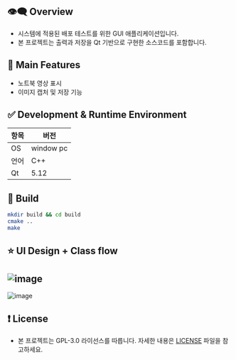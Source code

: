 ## 👁‍🗨 Overview
- 시스템에 적용된 배포 테스트를 위한 GUI 애플리케이션입니다. 
- 본 프로젝트는 출력과 저장을 Qt 기반으로 구현한 소스코드를 포함합니다.

## 🚀 Main Features
- 노트북 영상 표시
- 이미지 캡처 및 저장 기능

## ✅ Development & Runtime Environment
| 항목 | 버전 |
|------------|-----------|
| OS | window pc |
| 언어 | C++ |
| Qt | 5.12 |

## 📌 Build
```bash
mkdir build && cd build
cmake ..
make
```

## ⭐ UI Design + Class flow
![image](https://github.com/user-attachments/assets/bae5b608-1d16-4ddf-9d93-6b5f7cb5c0f0)
--
![image](https://github.com/user-attachments/assets/6acff3e3-13e3-41ea-8097-5405843a0b9e)




## ❗ License
- 본 프로젝트는 GPL-3.0 라이선스를 따릅니다. 자세한 내용은 [LICENSE](https://github.com/ComLASER-Opensource/CAM_Capture/blob/main/LICENSE) 파일을 참고하세요.
